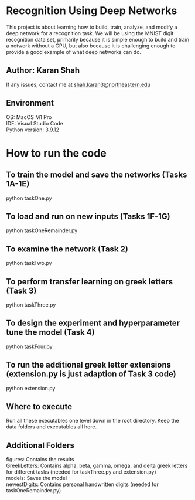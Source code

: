 # Recognition Using Deep Networks 

This project is about learning how to build, train, analyze, and modify a deep network for a recognition task. We will be using the MNIST digit recognition data set, primarily because it is simple enough to build and train a network without a GPU, but also because it is challenging enough to provide a good example of what deep networks can do.

## Author: Karan Shah

If any issues, contact me at shah.karan3@northeastern.edu 

## Environment

OS: MacOS M1 Pro  
IDE: Visual Studio Code  
Python version: 3.9.12  

# How to run the code

## To train the model and save the networks (Tasks 1A-1E)
python taskOne.py

## To load and run on new inputs (Tasks 1F-1G)
python taskOneRemainder.py

## To examine the network (Task 2)
python taskTwo.py

## To perform transfer learning on greek letters (Task 3)
python taskThree.py

## To design the experiment and hyperparameter tune the model (Task 4)
python taskFour.py

## To run the additional greek letter extensions (extension.py is just adaption of Task 3 code)
python extension.py

## Where to execute
Run all these executables one level down in the root directory. Keep the data folders and executables all here. 

## Additional Folders
figures: Contains the results  
GreekLetters: Contains alpha, beta, gamma, omega, and delta greek letters for different tasks (needed for taskThree.py and extension.py)     
models: Saves the model  
newestDigits: Contains personal handwritten digits (needed for taskOneRemainder.py)    


